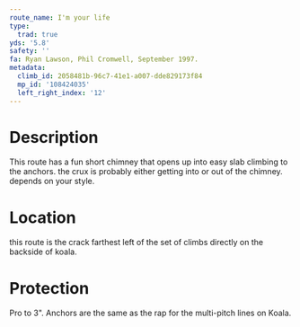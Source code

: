 ```yaml
---
route_name: I'm your life
type:
  trad: true
yds: '5.8'
safety: ''
fa: Ryan Lawson, Phil Cromwell, September 1997.
metadata:
  climb_id: 2058481b-96c7-41e1-a007-dde829173f84
  mp_id: '108424035'
  left_right_index: '12'
---
```

# Description
This route has a fun short chimney that opens up into easy slab climbing to the anchors. the crux is probably either getting into or out of the chimney. depends on your style.

# Location
this route is the crack farthest left of the set of climbs directly on the backside of koala.

# Protection
Pro to 3". Anchors are the same as the rap for the multi-pitch lines on Koala.
